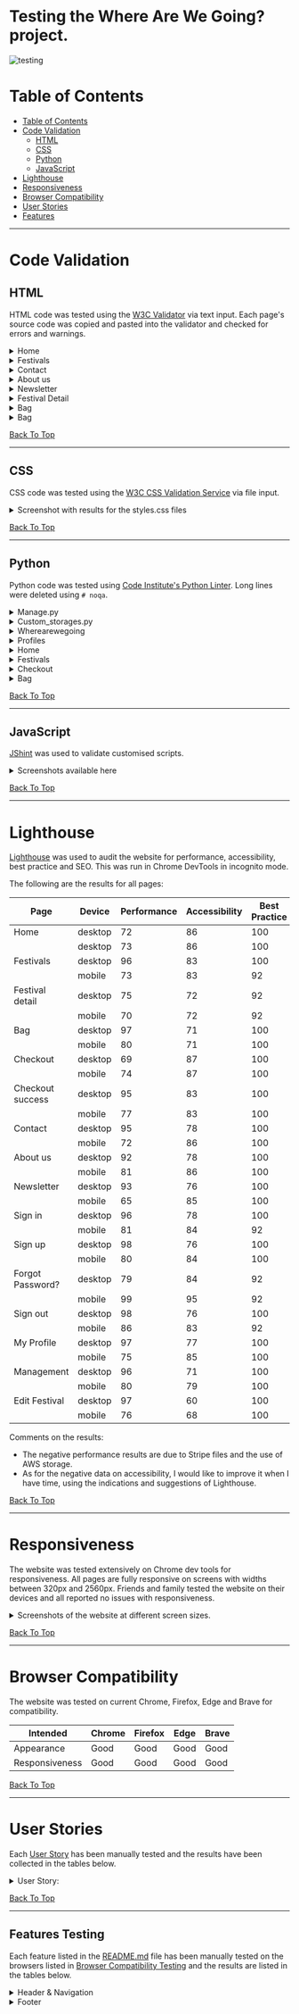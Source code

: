 # Testing the Where Are We Going? project.
![testing](https://github.com/BohdanBezushka/wherearewegoing/assets/94321555/64a2dfaa-8fc8-4ca8-a012-eacdadbf1427)

# Table of Contents
- [Table of Contents](#table-of-contents)
- [Code Validation](#code-validation)
  - [HTML](#html)
  - [CSS](#css)
  - [Python](#python)
  - [JavaScript](#javascript)
- [Lighthouse](#lighthouse)
- [Responsiveness](#responsiveness)
- [Browser Compatibility](#browser-compatibility)
- [User Stories](#user-stories)
- [Features](#features)
_____

# Code Validation

## HTML
HTML code was tested using the [W3C Validator](https://validator.w3.org/) via text input. Each page's source code was copied and pasted into the validator and checked for errors and warnings.

<details>
<summary>Home</summary>
<br>
  
![HTML Validation for Home Page](https://github.com/BohdanBezushka/wherearewegoing/assets/94321555/fc9afcee-c9a2-467d-9f98-60ebece18e18)

* The <li> error persists but it is inside a <ul>.
* The ID error isn't changed because I need the same code for the mobile version.

These two errors will be present in all tests because they correspond to the header.
</details>

<details>
<summary>Festivals</summary>
<br>

![HTML Validation for Festival Page](https://github.com/BohdanBezushka/wherearewegoing/assets/94321555/85ef424b-323e-4f24-88ba-6003717a7d0f)

The "id="card-border" error is due to the fact that for each festival an equal id is created.
</details>

<details>
<summary>Contact</summary>
<br>

![HTML Validation for Contact Page](https://github.com/BohdanBezushka/wherearewegoing/assets/94321555/37b4a902-02e9-43c1-98c3-f2e5a18465a3)
</details>

<details>
<summary>About us</summary>
<br>
  
![HTML Validation for About us Page](https://github.com/BohdanBezushka/wherearewegoing/assets/94321555/72f537ba-cf9f-468b-83eb-a052247ffd77)
</details>

<details>
<summary>Newsletter</summary>
<br>

![HTML Validation for Newsletter Page](https://github.com/BohdanBezushka/wherearewegoing/assets/94321555/64cf2c87-cc91-431c-a781-8187f061286c)
</details>

<details>
<summary>Festival Detail</summary>
<br>
  
![HTML Validation for Festival Detail Page](https://github.com/BohdanBezushka/wherearewegoing/assets/94321555/ae217d58-a4f8-4517-a05c-22d204e1df9d)
</details>

<details>
<summary>Bag</summary>
<br>
  
![HTML Validation for Bag Page](https://github.com/BohdanBezushka/wherearewegoing/assets/94321555/50e7a794-6f95-47e5-8a5f-7b1eb39e9477)
</details>

<details>
<summary>Bag</summary>
<br>
  
![HTML Validation for Bag Page](https://github.com/BohdanBezushka/wherearewegoing/assets/94321555/50e7a794-6f95-47e5-8a5f-7b1eb39e9477)
</details>

[Back To Top](#table-of-contents)
_____

## CSS

CSS code was tested using the [W3C CSS Validation Service](https://jigsaw.w3.org/css-validator/) via file input.

<details>
<summary>Screenshot with results for the styles.css files</summary>
<br>

base.css
![CSS Validation for base.css file](https://github.com/BohdanBezushka/wherearewegoing/assets/94321555/153dcdb7-c05e-4fa2-962a-1c802bf06122)

profile.css
![CSS Validation for profile.css file](https://github.com/BohdanBezushka/wherearewegoing/assets/94321555/a0f4c3a5-da51-4d30-aeb4-179e34ae10ea)

checkout.css
![CSS Validation for checkout.css file](https://github.com/BohdanBezushka/wherearewegoing/assets/94321555/056d338d-d6e1-49ad-9a03-d647a9ea6e6a)
</details>

[Back To Top](#table-of-contents)
_____

## Python
Python code was tested using [Code Institute's Python Linter](https://pep8ci.herokuapp.com/). Long lines were deleted using `# noqa`. 

<details>
<summary>Manage.py</summary>
<br>

![Python Validation for manage.py](https://github.com/BohdanBezushka/wherearewegoing/assets/94321555/59c3fdf5-e72f-48c7-a616-8d5a3ae5ce86)
</details>

<details>
<summary>Custom_storages.py</summary>
<br>

![Python Validation for custom_storages.py](https://github.com/BohdanBezushka/wherearewegoing/assets/94321555/1d8172ad-c13a-4467-bd67-7ab55dec8741)
</details>

<details>
<summary>Wherearewegoing</summary>
<br>

asgi.py
![Python Validation for asgi.py](https://github.com/BohdanBezushka/wherearewegoing/assets/94321555/6a24d364-94f2-4b62-8807-6e8b82fc622e)

settings.py
![Python Validation for settings.py](https://github.com/BohdanBezushka/wherearewegoing/assets/94321555/c56bebb2-c521-4659-a88a-e0e55e1ed79c)

urls.py
![Python Validation for urls.py](https://github.com/BohdanBezushka/wherearewegoing/assets/94321555/a46ac798-442c-4169-8150-e5d28427a776)

views.py
![Python Validation for views.py](https://github.com/BohdanBezushka/wherearewegoing/assets/94321555/913ce560-fc2f-418b-81e4-4bc69648814b)

wsgi.py
![Python Validation for wsgi.py](https://github.com/BohdanBezushka/wherearewegoing/assets/94321555/e9042763-2956-486d-94bd-55a2f2f2a011)
</details>


<details>
<summary>Profiles</summary>
<br>
  
admin.py
![Python Validation for admin.py](https://github.com/BohdanBezushka/wherearewegoing/assets/94321555/4af9a642-8453-4386-85b9-7762466fc773)

apps.py
![Python Validation for apps.py](https://github.com/BohdanBezushka/wherearewegoing/assets/94321555/879deaf8-bd49-4312-be23-2bf00501c080)

forms.py
![Python Validation for forms.py](https://github.com/BohdanBezushka/wherearewegoing/assets/94321555/26ae1a0f-3415-4627-a307-dd5e047b5e73)

models.py
![Python Validation for models.py](https://github.com/BohdanBezushka/wherearewegoing/assets/94321555/d0dd09ec-7662-4e80-9faa-d5cd110a5c82)

tests.py
![Python Validation for tests.py](https://github.com/BohdanBezushka/wherearewegoing/assets/94321555/3df4acf9-20ab-47ac-8cd0-ec5b83a93d90)

urls.py
![Python Validation for urls.py](https://github.com/BohdanBezushka/wherearewegoing/assets/94321555/35f03ea6-9440-4576-859d-2169e25dda02)

views.py
![Python Validation for views.py](https://github.com/BohdanBezushka/wherearewegoing/assets/94321555/f683c843-092d-45c5-a3b9-39282de0f190)
</details>


<details>
<summary>Home</summary>
<br>

apps.py
![Python Validation for apps.py](https://github.com/BohdanBezushka/wherearewegoing/assets/94321555/f1b093da-9b5d-4275-a40a-b9a8113cc003)

urls.py
![Python Validation for urls.py](https://github.com/BohdanBezushka/wherearewegoing/assets/94321555/4983c52f-d160-4577-95c7-4d7b2774aa2f)

views.py
![Python Validation for views.py](https://github.com/BohdanBezushka/wherearewegoing/assets/94321555/94a1b31e-1048-4f32-a416-6cab531caa06)
</details>


<details>
<summary>Festivals</summary>
<br>
  
admin.py
![Python Validation for admin.py](https://github.com/BohdanBezushka/wherearewegoing/assets/94321555/8684c8bb-7169-487a-a087-64710067dcca)

apps.py
![Python Validation for apps.py](https://github.com/BohdanBezushka/wherearewegoing/assets/94321555/53f25d42-6fdd-453d-b324-de9c4ac33260)

forms.py
![Python Validation for forms.py](https://github.com/BohdanBezushka/wherearewegoing/assets/94321555/a96de8ba-84ce-4ec2-94d2-e55d9f8f12ec)

models.py
![Python Validation for models.py](https://github.com/BohdanBezushka/wherearewegoing/assets/94321555/103872ce-1a3c-4c2b-a106-9015832b9493)

urls.py
![Python Validation for urls.py](https://github.com/BohdanBezushka/wherearewegoing/assets/94321555/d19276b4-0964-4d9e-a4e5-e5423b575425)

views.py
![Python Validation for views.py](https://github.com/BohdanBezushka/wherearewegoing/assets/94321555/efe91458-ea42-431b-b351-eba27420188d)

widgets.py
![Python Validation for widgets.py](https://github.com/BohdanBezushka/wherearewegoing/assets/94321555/4e41e10d-5c98-4d05-b9ef-1fe7b0a62dbe)
</details>


<details>
<summary>Checkout</summary>
<br>
  
admin.py
![Python Validation for admin.py](https://github.com/BohdanBezushka/wherearewegoing/assets/94321555/c7e5e5ff-ce3b-4af3-8584-f5202ad08e90)


apps.py
![Python Validation for apps.py](https://github.com/BohdanBezushka/wherearewegoing/assets/94321555/db0131d6-4077-46c0-b9c3-fe0814d7d49a)

forms.py
![Python Validation for forms.py](https://github.com/BohdanBezushka/wherearewegoing/assets/94321555/b178458e-bcd2-4aa3-8d08-ccab1618d205)

models.py
![Python Validation for models.py](https://github.com/BohdanBezushka/wherearewegoing/assets/94321555/64c59e9d-ae03-4eea-b4d1-5c955bf252b6)

signals.py
![Python Validation for signals.py](https://github.com/BohdanBezushka/wherearewegoing/assets/94321555/23a217be-8228-4a88-839f-26f1f376ec8f)

urls.py
![Python Validation for urls.py)](https://github.com/BohdanBezushka/wherearewegoing/assets/94321555/5ad37a0e-5e18-4a44-b38b-c1efac37262b)

views.py
![Python Validation for views.py](https://github.com/BohdanBezushka/wherearewegoing/assets/94321555/818f20d1-d0c8-4a2f-b1f5-744f6f310a6a)

webhook_handler.py
![Python Validation for webhook_handler.py](https://github.com/BohdanBezushka/wherearewegoing/assets/94321555/2dab7060-8657-40fb-a2d4-b25bf08608fc)

webhookspy
![Python Validation for webhooks.py](https://github.com/BohdanBezushka/wherearewegoing/assets/94321555/4fe3ec62-a728-4655-8f0e-dd5dd2e0f2e1)
</details>


<details>
<summary>Bag</summary>
<br>
  
apps.py
![Python Validation for apps.py](https://github.com/BohdanBezushka/wherearewegoing/assets/94321555/aa5da66d-3067-40aa-86d9-50016f0be5c7)

contexts.py
![Python Validation for contexts.py](https://github.com/BohdanBezushka/wherearewegoing/assets/94321555/9115736d-89c0-4770-b67b-875968deccc2)

urls.py
![Python Validation for urls.py](https://github.com/BohdanBezushka/wherearewegoing/assets/94321555/84f8ed1b-1510-4407-aed1-1d4bfa569434)

views.py
![Python Validation for views.py](https://github.com/BohdanBezushka/wherearewegoing/assets/94321555/f3397628-f5fc-40b2-b0f1-754caebf2fe5)
</details>

[Back To Top](#table-of-contents)
_____

## JavaScript
[JShint](https://jshint.com/) was used to validate customised scripts.

<details>
<summary>Screenshots available here</summary>
<br>

**Script in festivals.html**
![JavaScript Validation for script in festivals.html](https://github.com/BohdanBezushka/wherearewegoing/assets/94321555/7ef937d7-ad58-4088-8bd0-cab420360fdc)

**Script in edit_festival.html**
![JavaScript Validation for script in edit_festival.html](https://github.com/BohdanBezushka/wherearewegoing/assets/94321555/3a4de007-9b86-450a-84f4-bb01318ca0e9)

**Modified quantity_input_script.html**
![JavaScript Validation for script in quantity_input_script.html](https://github.com/BohdanBezushka/wherearewegoing/assets/94321555/69e0f5d6-43e9-4a96-b7c0-fdf302cb9675)

**Script in bag.html**
![JavaScript Validation for script in bag.html](https://github.com/BohdanBezushka/wherearewegoing/assets/94321555/7ab21a2e-3f8b-4b73-b7c0-752a8c659c69)

**Slightly modified stripe_elements.js file**
![JavaScript Validation for stripe_elements.js](https://github.com/BohdanBezushka/wherearewegoing/assets/94321555/b5cf05f8-59b9-44e2-8001-85e402a12e1f)
</details>

[Back To Top](#table-of-contents)
_____

# Lighthouse

[Lighthouse](https://developer.chrome.com/docs/lighthouse/overview/) was used to audit the website for performance, accessibility, best practice and SEO.  This was run in Chrome DevTools in incognito mode.

The following are the results for all pages:

| Page | Device | Performance | Accessibility | Best Practice | SEO |
| ---- | ------ | ----------- | ------------- | ------------- | --- |
| Home | desktop  |  72 | 86 | 100 |  100 |
|                               | desktop | 73 | 86 | 100 | 100 |
| Festivals | desktop  |  96 | 83 | 100 |  90 |
|                          | mobile | 73 | 83 | 92 | 92 |
| Festival detail  | desktop  |  75 | 72 | 92 |  100 |
|                          | mobile | 70 | 72 | 92 | 100 |
| Bag    | desktop  |  97 | 71 |  100 |  90 |
|                          | mobile | 80 | 71 |  100 | 89 |
| Checkout       | desktop |  69 | 87 | 100 |  100 |
|                          | mobile |  74 | 87 | 100 | 100 |
| Checkout success     | desktop  |  95 | 83 | 100 | 100 |
|                          | mobile | 77 | 83 | 100 | 100 |
| Contact      | desktop  |  95 | 78 | 100 |  100 |
|                          | mobile |  72 | 86 | 100 | 100 |
| About us       | desktop  |  92 | 78 | 100 |  100 |
|                          | mobile |  81 | 86 | 100 | 100 |
| Newsletter      | desktop  |  93 | 76 | 100 |  100 |
|                          | mobile |  65 | 85 | 100 | 100 |
| Sign in       | desktop  |  96 | 78 | 100 |  100 |
|                          | mobile |  81 | 84 | 92 | 100 |
| Sign up    | desktop  |  98 | 76 | 100 |  100 |
|                          | mobile |  80 | 84 | 100 | 100 |
| Forgot Password?     | desktop |  79 | 84 | 92 |  100 |
|                          | mobile |  99 | 95 | 92 | 100 |
| Sign out      | desktop  |  98 | 76 | 100 |  90 |
|                          | mobile |  86 | 83 | 92 | 92 |
| My Profile       | desktop  |  97 | 77 | 100 | 90 |
|                          | mobile |  75 | 85 | 100 | 92 |
| Management    | desktop  |  96 | 71 | 100 |  90 |
|                          | mobile |  80 | 79 | 100 | 92 |
| Edit Festival      | desktop  |  97 | 60 | 100 |  80 |
|                          | mobile |  76 | 68 | 100 | 83 |

Comments on the results:
* The negative performance results are due to Stripe files and the use of AWS storage.
* As for the negative data on accessibility, I would like to improve it when I have time, using the indications and suggestions of Lighthouse.

[Back To Top](#table-of-contents)
_____

# Responsiveness

The website was tested extensively on Chrome dev tools for responsiveness.  All pages are fully responsive on screens with widths between 320px and 2560px. Friends and family tested the website on their devices and all reported no issues with responsiveness.


<details>

<summary>Screenshots of the website at different screen sizes.</summary>

**Home**

        Mobile 320px
 ![Mobile 320px](https://github.com/BohdanBezushka/wherearewegoing/assets/94321555/9f0eb830-882b-4a46-928f-23d39527e9e1)

        Tablet 768px
![Tablet 768px](https://github.com/BohdanBezushka/wherearewegoing/assets/94321555/2ee38b03-11c3-46e6-b5c9-eb01b3c230ef)

        Desktop 1200px
![Desktop 1200px](https://github.com/BohdanBezushka/wherearewegoing/assets/94321555/f053ea50-ff10-4998-8fd7-0255542cbe51)

**Festivals**

        Mobile 320px
![Mobile 320px](https://github.com/BohdanBezushka/wherearewegoing/assets/94321555/21ef3dec-9c80-4b22-88d6-85f5010cb0e8)

        Tablet 768px
![Tablet 768px](https://github.com/BohdanBezushka/wherearewegoing/assets/94321555/44d3d335-8fb7-46c6-88fd-31b465b8a41c)

        Desktop 1200px
![Desktop 1200px](https://github.com/BohdanBezushka/wherearewegoing/assets/94321555/4512dc26-31fb-4e6c-a004-6fec1b440b71)


**Festival detail**

        Mobile 320px
![Mobile 320px](https://github.com/BohdanBezushka/wherearewegoing/assets/94321555/c54c5ca7-40a6-4a4e-896f-d9975939a6cb)

        Tablet 768px
![Tablet 768px](https://github.com/BohdanBezushka/wherearewegoing/assets/94321555/3323e719-4d4e-4c16-b6da-70c544646a56)

        Desktop 1200px
![Desktop 1200px](https://github.com/BohdanBezushka/wherearewegoing/assets/94321555/52e9caeb-c92a-48a1-abea-2492534a0af1)

**Bag**

        Mobile 320px
![Mobile 320px](https://github.com/BohdanBezushka/wherearewegoing/assets/94321555/5e9adb71-fe1d-440b-9b05-4c3ea022eaed)

        Tablet 768px
![Tablet 768px](https://github.com/BohdanBezushka/wherearewegoing/assets/94321555/62d2c434-eaf8-4f47-8e81-1f8a523b8ca3)

        Desktop 1200px
![Desktop 1200px](https://github.com/BohdanBezushka/wherearewegoing/assets/94321555/b3cbafbb-7988-4bc8-9110-fb6d623f75ee)


**Checkout**

        Mobile 320px
![Mobile 320px](https://github.com/BohdanBezushka/wherearewegoing/assets/94321555/ba116c8e-241b-409b-942b-77035ba05814)

        Tablet 768px
![Tablet 768px](https://github.com/BohdanBezushka/wherearewegoing/assets/94321555/28b6ce46-1193-45fa-8400-955af16a7972)

        Desktop 1200px
![Desktop 1200px](https://github.com/BohdanBezushka/wherearewegoing/assets/94321555/7317b585-8e97-4d47-9ed4-f0dacbf9e1c0)


**Checkout success**

        Mobile 320px
![Mobile 320px](https://github.com/BohdanBezushka/wherearewegoing/assets/94321555/46906b48-671c-4dde-8ad5-831e74a0f150)

        Tablet 768px
![Tablet 768px](https://github.com/BohdanBezushka/wherearewegoing/assets/94321555/880b5633-50b3-4c46-a8c1-a5810d56b347)

        Desktop 1200px
![Desktop 1200px](https://github.com/BohdanBezushka/wherearewegoing/assets/94321555/03290988-6e25-4784-a884-60bdd6239cd0)


**Contact**

        Mobile 320px
![Mobile 320px](https://github.com/BohdanBezushka/wherearewegoing/assets/94321555/77e49781-649c-48c1-b639-8eba3fe595b2)

        Tablet 768px
![Tablet 768px](https://github.com/BohdanBezushka/wherearewegoing/assets/94321555/1fa47eff-1bb9-4f71-bea0-5b7535a9269f)

        Desktop 1200px
![Desktop 1200px](https://github.com/BohdanBezushka/wherearewegoing/assets/94321555/dbbdbcb4-f2c7-4e32-bf37-f88d6992a1dd)


**About us**

        Mobile 320px
![Mobile 320px](https://github.com/BohdanBezushka/wherearewegoing/assets/94321555/f3d05d37-cf10-48ae-ab6a-96476ea6d815)

        Tablet 768px
![Tablet 768px](https://github.com/BohdanBezushka/wherearewegoing/assets/94321555/32b15075-cbdb-42c5-b94a-5402456d5c75)

        Desktop 1200px
![Desktop 1200px](https://github.com/BohdanBezushka/wherearewegoing/assets/94321555/9c4a37bc-5729-4ce8-b661-593c5f988ccc)


**Newsletter**

        Mobile 320px
![Mobile 320px](https://github.com/BohdanBezushka/wherearewegoing/assets/94321555/1fbc45c6-2f72-47a4-9f1e-6aea720f2433)

        Tablet 768px
![Tablet 768px](https://github.com/BohdanBezushka/wherearewegoing/assets/94321555/657cd76b-1e21-409d-baa6-8eb3a29b3a07)

        Desktop 1200px
![Desktop 1200px](https://github.com/BohdanBezushka/wherearewegoing/assets/94321555/b538e046-e51a-454d-83d9-965fd7ca704d)


**Login**

        Mobile 320px
![Mobile 320px](https://github.com/BohdanBezushka/wherearewegoing/assets/94321555/64967fbd-9e78-4fd8-86a9-10c5a2bec557)


        Tablet 768px
![Tablet 768px](https://github.com/BohdanBezushka/wherearewegoing/assets/94321555/f53ed6d5-58ec-4661-9be6-bbfcdcd9b39f)

        Desktop 1200px
![Desktop 1200px](https://github.com/BohdanBezushka/wherearewegoing/assets/94321555/c780c5ff-0c8f-4574-8c6b-9c71c77231b5)


**Sign up**

        Mobile 320px
![Mobile 320px](https://github.com/BohdanBezushka/wherearewegoing/assets/94321555/98edd135-0769-4f4f-8d45-fb52ab58853f)

        Tablet 768px
![Tablet 768px](https://github.com/BohdanBezushka/wherearewegoing/assets/94321555/297af31b-eea3-4532-98b2-6cc089bcfd6d)

        Desktop 1200px
![Desktop 1200px](https://github.com/BohdanBezushka/wherearewegoing/assets/94321555/8ad3fab0-dad7-4174-9b7a-252a04c42cbb)


**Forgot password**

        Mobile 320px
![Mobile 320px](https://github.com/BohdanBezushka/wherearewegoing/assets/94321555/521eb76e-a205-4186-a4e1-9c78d872519b)

        Tablet 768px
![Tablet 768px](https://github.com/BohdanBezushka/wherearewegoing/assets/94321555/751aafce-ba21-4c7a-8b9d-6fec7726c4ba)

        Desktop 1200px
![Desktop 1200px](https://github.com/BohdanBezushka/wherearewegoing/assets/94321555/dc55a045-bd13-4103-b36b-c1bade1a3d2f)

**Sign out**

        Mobile 320px
![Mobile 320px](https://github.com/BohdanBezushka/wherearewegoing/assets/94321555/34a82c06-4e35-4f02-8e4c-9d9246ab0fb4)

        Tablet 768px
![Tablet 768px](https://github.com/BohdanBezushka/wherearewegoing/assets/94321555/6cacffad-be8b-4894-8a37-f96e50dc61c6)

        Desktop 1200px
![Desktop 1200px](https://github.com/BohdanBezushka/wherearewegoing/assets/94321555/c0170e3b-b855-4249-9ed9-5473790c66b2)

**My profile**

        Mobile 320px
![Mobile 320px](https://github.com/BohdanBezushka/wherearewegoing/assets/94321555/857e0db0-cdd8-4368-8d61-4de9dd57e7e7)

        Tablet 768px
![Tablet 768px](https://github.com/BohdanBezushka/wherearewegoing/assets/94321555/58ecf67a-2e17-4a08-a32b-a260312b7397)

        Desktop 1200px
![Desktop 1200px](https://github.com/BohdanBezushka/wherearewegoing/assets/94321555/23cf24bf-f937-49a1-8472-1718e0f469d1)


**Management**

        Mobile 320px
![Mobile 320px](https://github.com/BohdanBezushka/wherearewegoing/assets/94321555/6661b264-500a-4c4b-be53-fcd1e245ebc1)

        Tablet 768px
![Tablet 768px](https://github.com/BohdanBezushka/wherearewegoing/assets/94321555/d28739d7-d9a4-4013-a314-7e781f7ecf7d)

        Desktop 1200px
![Desktop 1200px](https://github.com/BohdanBezushka/wherearewegoing/assets/94321555/3f9f947f-29e9-4f7e-982b-21d8a83b21df)


**Edit festival**

        Mobile 320px
![Mobile 320px](https://github.com/BohdanBezushka/wherearewegoing/assets/94321555/39ca67bc-2fb3-4ee1-a9b3-cffdd73f0e37)

        Tablet 768px
![Tablet 768px](https://github.com/BohdanBezushka/wherearewegoing/assets/94321555/f2ebffd7-058f-43e9-a0f8-ed599b021348)

        Desktop 1200px
![Desktop 1200px](https://github.com/BohdanBezushka/wherearewegoing/assets/94321555/89f53b94-e1eb-400e-a7d6-717fb593a5e1)
</details>

[Back To Top](#table-of-contents)

_____

# Browser Compatibility

The website was tested on current Chrome, Firefox, Edge and Brave for compatibility.

| Intended      | Chrome    | Firefox   | Edge  | Brave     |
|---------------|-----------|-----------|-------|-----------|
| Appearance    | Good      | Good      | Good  | Good      |
| Responsiveness| Good      | Good      | Good  | Good      |

[Back To Top](#table-of-contents)

_____

# User Stories

Each [User Story](https://github.com/BohdanBezushka/wherearewegoing/issues) has been manually tested and the results have been collected in the tables below.

<details>
<summary>User Story:</summary>

* USER STORY: View a list of festivals [#2](https://github.com/BohdanBezushka/wherearewegoing/issues/2)

As a user, I can view a list of all available festivals for purchase so that I can explore and choose the ones that interest me.

| Acceptance Criteria  | Test     | Comments |
|:--------------------:|:--------:| -------- |
| View a list of all festivals. | Achieved | |
| View festival name. | Achieved | |
| View price. | Achieved | |
| View dates. | Achieved | |

* USER STORY: View individual festivals [#3](https://github.com/BohdanBezushka/wherearewegoing/issues/3)

As a user, I can view individual information for each festival so that I can access detailed information about each event.

| Acceptance Criteria  | Test     | Comments |
|:--------------------:|:--------:| -------- |
| Each festival has its own webpage with informative content. | Achieved | |
| Each festival has its link to the official festival website. | Achieved | |

* USER STORY: Buy tickets [#4](https://github.com/BohdanBezushka/wherearewegoing/issues/4)

As a user, I can purchase tickets for any desired festival so that I can attend the festival of my choice.

| Acceptance Criteria  | Test     | Comments |
|:--------------------:|:--------:| -------- |
| The user can see the tickets in the shopping bag. | Achieved | |

* USER STORY: Preferences [#5](https://github.com/BohdanBezushka/wherearewegoing/issues/5)

As a user, I can sort festivals by date, country, and price so that I can easily find and select festivals based on my preferences.

| Acceptance Criteria  | Test     | Comments |
|:--------------------:|:--------:| -------- |
| The user can view festivals according to date.| Achieved | |
| The user can view festivals according to country. | Achieved | | 
| The user can view festivals according to price. | Achieved | | 
 
* USER STORY: Search bar. [#6](https://github.com/BohdanBezushka/wherearewegoing/issues/6)

As a user, I can search for a specific festival using the search bar so that I can quickly find and access the desired festival.

| Acceptance Criteria  | Test     | Comments |
|:--------------------:|:--------:| -------- |
| The search bar functions properly, providing optimal results to the user.| Achieved | |
 
* USER STORY: Add a form prior to purchasing. [#7](https://github.com/BohdanBezushka/wherearewegoing/issues/7)

As a user, I can enter my first name, last name, phone number, ID, and email address so that I have my tickets assigned to my account, providing the benefit of personalized ticket management.

| Acceptance Criteria  | Test     | Comments |
|:--------------------:|:--------:| -------- |
| The user must provide their personal information before purchasing the tickets.| Achieved | |
 
* USER STORY: Stripe payment [#8](https://github.com/BohdanBezushka/wherearewegoing/issues/8)

As a user, I can add my credit card to purchase the tickets so that I can securely and conveniently complete the transaction.

| Acceptance Criteria  | Test     | Comments |
|:--------------------:|:--------:| -------- |
| Stripe payment works correctly.| Achieved | |

 * USER STORY: History orders [#9](https://github.com/BohdanBezushka/wherearewegoing/issues/9)

As a user, I can view a record of my purchases so that I can keep track of my transactions and have a history of my past orders.

| Acceptance Criteria  | Test     | Comments |
|:--------------------:|:--------:| -------- |
| User views history orders.| Achieved | |
| User views total expenses.| Achieved | |

 * USER STORY: Tickets by email [#10](https://github.com/BohdanBezushka/wherearewegoing/issues/10)

As a user, I receive a message with the tickets to download so that I can have a digital copy of my tickets for easy access.

| Acceptance Criteria  | Test     | Comments |
|:--------------------:|:--------:| -------- |
| When the customer has made a payment, they receive a message with the purchased tickets.|No Achieved | |

 * USER STORY: Responsive design  [#11](https://github.com/BohdanBezushka/wherearewegoing/issues/11)

As a user, I can use the application on any device so that I can access it from anywhere.

| Acceptance Criteria  | Test     | Comments |
|:--------------------:|:--------:| -------- |
| The application functions properly on any device.| Achieved | |

 * USER STORY: Idea of the website #12  [#12](https://github.com/BohdanBezushka/wherearewegoing/issues/12)

As a user, I can get an idea of the website's layout and design so that I can have a visual understanding of how the website looks and functions.

| Acceptance Criteria  | Test     | Comments |
|:--------------------:|:--------:| -------- |
| The website has a simple and descriptive style.| Achieved | |


 * USER STORY: Easy registration  [#13](https://github.com/BohdanBezushka/wherearewegoing/issues/13)

As a user, I can create a personal account to view my profile so that I can access personalized features and manage my information effectively.

| Acceptance Criteria  | Test     | Comments |
|:--------------------:|:--------:| -------- |
| The user can easily create an account.| Achieved | |


 * USER STORY: Easy login and out [#14](https://github.com/BohdanBezushka/wherearewegoing/issues/14)

As a user, I can easily log in and log out so that I can access my account securely and manage my personal information effectively

| Acceptance Criteria  | Test     | Comments |
|:--------------------:|:--------:| -------- |
| The user can log in and log out easily.| Achieved | |


 * USER STORY: Recover password [#15](https://github.com/BohdanBezushka/wherearewegoing/issues/15)

As a user, I can recover my password in case I forget it so that I can regain access to my account and continue using the platform without any interruptions.

| Acceptance Criteria  | Test     | Comments |
|:--------------------:|:--------:| -------- |
| The user recovers their account via email.| Achieved | |
| The user can enter a new password.| Achieved | |

 * USER STORY: Verify email [#16](https://github.com/BohdanBezushka/wherearewegoing/issues/16)

As a user, I want to receive an email to verify my new account so that I can ensure the security and legitimacy of my account registration.

| Acceptance Criteria  | Test     | Comments |
|:--------------------:|:--------:| -------- |
| The user receives a registration verification email.| Achieved | |
| The user can use the account after verifying it through email.| Achieved | |


 * USER STORY: Different ways to create an account [#17](https://github.com/BohdanBezushka/wherearewegoing/issues/17)

As a user, I want to be able to register in different ways so that I can have flexibility and convenience in creating my account.

| Acceptance Criteria  | Test     | Comments |
|:--------------------:|:--------:| -------- |
| The user can register using their Google account or phone number.| No achieved | |

 * USER STORY: Customer support [#18](https://github.com/BohdanBezushka/wherearewegoing/issues/18)

As a user, I have a dedicated section where I can communicate with customer support for any issues or questions so that I can receive timely assistance and have my concerns addressed effectively.

| Acceptance Criteria  | Test     | Comments |
|:--------------------:|:--------:| -------- |
| The user can communicate with the support team at any time.| Achieved | |


 * USER STORY: Admin panel [#19](https://github.com/BohdanBezushka/wherearewegoing/issues/19)

As an owner, I can view all available events from the admin panel so that I can effectively manage and monitor the event listings.

| Acceptance Criteria  | Test     | Comments |
|:--------------------:|:--------:| -------- |
| The owner can view a list of all festivals.| Achieved | |

 * USER STORY: Add, delete and modify event [#20](https://github.com/BohdanBezushka/wherearewegoing/issues/19)

As an owner, I can add, modify, and delete an event from the admin panel so that I can effectively manage and update the event information as needed, ensuring accurate and up-to-date listings.

| Acceptance Criteria  | Test     | Comments |
|:--------------------:|:--------:| -------- |
| The owner can add a festival.| Achieved | |
| The owner can modify a festival.| Achieved | |
| The owner can delete a festival.| Achieved | |


 * DEVELOPER TASK: Marketing [#21](https://github.com/BohdanBezushka/wherearewegoing/issues/21)

Create the files and meta tags to improve the website's search engine optimization (SEO)

| Acceptance Criteria  | Test     | Comments |
|:--------------------:|:--------:| -------- |
| I have the robots.txt file.| Achieved | |
| I have the sitemap.xml file.| Achieved | |
| I have the meta tags.| Achieved | |


 * USER STORY: Social Media [#22](https://github.com/BohdanBezushka/wherearewegoing/issues/22)

As an owner, I can leverage my social media presence to create a strong brand in the market so that I can increase brand visibility, engage with customers, and ultimately grow my business.

| Acceptance Criteria  | Test     | Comments |
|:--------------------:|:--------:| -------- |
| The website has an Instagram account.| Achieved | |
| The website has a Facebook account.|No achieved | I didn't have enough time |


 * DEVELOPER TASK: 404 error page. [#23](https://github.com/BohdanBezushka/wherearewegoing/issues/23)

Create a custom 404 error page.

| Acceptance Criteria  | Test     | Comments |
|:--------------------:|:--------:| -------- |
| When an error occurs, the 404 error page appears.| Achieved | |


 * DEVELOPER TASK: README.md [#24](https://github.com/BohdanBezushka/wherearewegoing/issues/24)

Write the README file with all the project details.

| Acceptance Criteria  | Test     | Comments |
|:--------------------:|:--------:| -------- |
| The README file includes all the sections from the previous project and a new section on Marketing.| Achieved | |

</details>

[Back To Top](#table-of-contents)
_____

## Features Testing

Each feature listed in the [README.md](README.md) file has been manually tested on the browsers listed in [Browser Compatibility Testing](#browser-compatibility) and the results are listed in the tables below.

<details>
<summary>Header & Navigation</summary>
<br>

**Top Navigation**

*Unregistered / Not logged in user*

| Feature | Action | Effect |
|------------|----------|---------|
| Logo	| hover over	 | address shows as home 	|
|	| click/tap	 | directs to Home |
| Search icon on mobile	 | tap		|  colour changes, search field opens below |
| Search bar	| click/tap  text input	| gets focus and prompt for text |
|		| type & enter		| directs to Shop Page with query |
|		| enter only		| directs to Shop Page all festivals |
| Search icon on desktop| click		| directs to Shop Page all festivals |
| Account icon|click/tap	| drops down Register, Login links |
| Register link	| click / tap	| directs to Registration Page |
| Login link| click / tap	| directs to Login Page |
|Basket Icon on mobile | tap 	| drops down basket total link |
|Basket total link	|tap	| directs to Shopping Basket |
|Basket Icon on desktop | hover over | address changes to basket |
|			| click / tap    | directs to Shopping Basket Page |

All Tests Passed

<br>

*Registered / Logged in user*

| Feature | Action | Effect |
|------------|----------|---------|
| My Profile link	| hover over	|  address shows as profile |
|		| click / tap	| directs to user’s Profile Page |
| Logout link	| hover over 	| address shows as logout |
|		| click / tap	| directs to Log Out Page |

All Tests Passed

<br>

**Main Navigation**

| Feature | Action | Effect |
|------------|----------|---------|
| Hamburger button on mobile | tap | toggles down menu |
| Home link	| hover over	| address shows as home |
|		| click / tap 	| directs to Home|
|Festivals link	|hover over	| address shows # |
|		| click / tap	| drops down menu with more links |
| Contact link	| hover over	| address shows contact |
|		| click / tap	| directs to Contact Page |
| More link	| hover over	| address shows more |
|		| click / tap	| drops down menu with more links |

All Tests Passed

<br>
</details>

<details>
<summary>Footer</summary>
<br>

| Feature | Action | Effect |
|------------|----------|---------|
| Website logo	            | hover over                | address shows home |
|		                    | click / tap               | directs to Home |
| Festival link            | hover over                | displays a button and changes colour of the letters, address shows festival |
|		                    | click / tap               | directs to Festivals|
| About us link            | hover over                |displays a button and changes the colour of the letters, address shows About us |
|		                    | click / tap               | directs to About us|
| Newsletter us link            | hover over                |displays a button and changes colour of the letters, address shows Newsletter |
|		                    | click / tap               | directs to Newsletter|
| Contact us link            | hover over                |displays a button and changes colour of the letters, address shows Contact |
|		                    | click / tap               | directs to Contact|
| Privacy Policy link            | hover over                |displays a button and changes colour of the letters, address shows Privacy Policy |
|		                    | click / tap               | a new page opens with the privacy policy|
| Facebook link            | hover over                |displays a button and changes colour of the letters, address shows url |
|		                    | click / tap               | a new page opens with the Facebook page|
| Instagram link            | hover over                |displays a button and changes colour of the letters, address shows url |
|		                    | click / tap               | a new page opens with the Instagram page|
| Twitter link            | hover over                |displays a button and changes colour of the letters, address shows url |
|		                    | click / tap               | a new page opens with the Twitter page|
| Github link            | hover over                |displays a button and changes colour of the letters, address shows url |
|		                    | click / tap               | a new page opens with the Github page|
| Linkedin link            | hover over                |displays a button and changes colour of the letters, address shows url |
|		                    | click / tap               | a new page opens with the Linkedin page|

All Tests Passed

<br>
</details>





